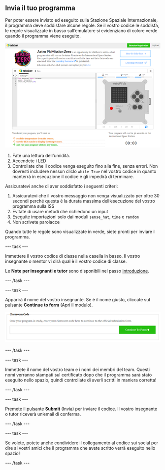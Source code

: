 ## Invia il tuo programma

Per poter essere inviato ed eseguito sulla Stazione Spaziale Internazionale, il programma deve soddisfare alcune regole. Se il vostro codice le soddisfa, le regole visualizzate in basso sull’emulatore si evidenziano di colore verde quando il programma viene eseguito.

![Convalida](images/validation.png)

1. Fate una lettura dell'umidità.
2. Accendete i LED
3. Controllate che il codice venga eseguito fino alla fine, senza errori. Non dovresti includere nessun cliclo `while True` nel vostro codice in quanto manterrà in esecuzione il codice e gli impedirà di terminare.

Assicuratevi anche di aver soddisfatto i seguenti criteri:

1. Assicuratevi che il vostro messaggio non venga visualizzato per oltre 30 secondi perché questa è la durata massima dell’esecuzione del vostro programma sulla ISS
2. Evitate di usare metodi che richiedono un input
3. Eseguite importazioni solo dai moduli `sense_hat`, `time` e `random`
4. Non scrivete parolacce

Quando tutte le regole sono visualizzate in verde, siete pronti per inviare il programma.

\--- task \---

Immettere il vostro codice di classe nella casella in basso. Il vostro insegnante o mentor vi dirà qual è il vostro codice di classe.

Le **Note per insegnanti e tutor** sono disponibili nel passo [Introduzione](https://projects.raspberrypi.org/en/projects/astro-pi-mission-zero/1).

\--- /task \---

\--- task \---

Apparirà il nome del vostro insegnante. Se è il nome giusto, cliccate sul pulsante **Continue to form** (Apri il modulo).

![Apri il modulo](images/continue-to-form.png)

\--- /task \---

\--- task \---

Immettete il nome del vostro team e i nomi dei membri del team. Questi nomi verranno stampati sul certificato dopo che il programma sarà stato eseguito nello spazio, quindi controllate di averli scritti in maniera corretta!

\--- /task \---

\--- task \---

Premete il pulsante **Submit** (Invia) per inviare il codice. Il vostro insegnante o tutor riceverà un’email di conferma.

\--- /task \---

\--- task \---

Se volete, potete anche condividere il collegamento al codice sui social per dire ai vostri amici che il programma che avete scritto verrà eseguito nello spazio!

\--- /task \---